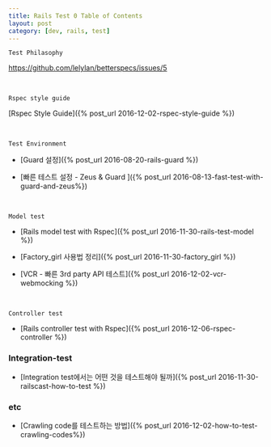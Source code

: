 ```yaml
---
title: Rails Test 0 Table of Contents
layout: post
category: [dev, rails, test]
--- 
```


`Test Philasophy`

https://github.com/lelylan/betterspecs/issues/5

<br>

`Rspec style guide`

[Rspec Style Guide]({% post_url 2016-12-02-rspec-style-guide %})

<br>

`Test Environment`

- [Guard 설정]({% post_url 2016-08-20-rails-guard %})

- [빠른 테스트 설정 - Zeus & Guard ]({% post_url 2016-08-13-fast-test-with-guard-and-zeus%})

<br>

`Model test`

- [Rails model test with Rspec]({% post_url 2016-11-30-rails-test-model %})

- [Factory_girl 사용법 정리]({% post_url 2016-11-30-factory_girl %})

- [VCR - 빠른 3rd party API 테스트]({% post_url 2016-12-02-vcr-webmocking %})

<br>

`Controller test`

- [Rails controller test with Rspec]({% post_url 2016-12-06-rspec-controller %})

### Integration-test

- [Integration test에서는 어떤 것을 테스트해야 될까]({% post_url 2016-11-30-railscast-how-to-test %})

### etc

- [Crawling code를 테스트하는 방법]({% post_url 2016-12-02-how-to-test-crawling-codes%})
